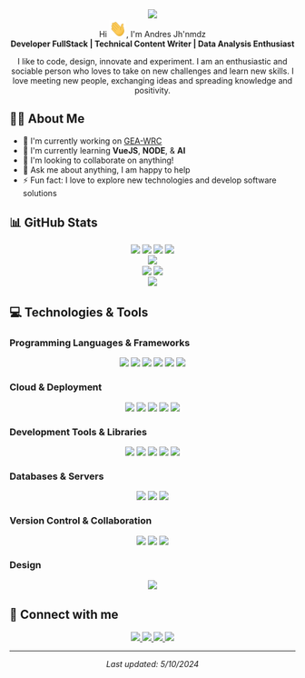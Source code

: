 <div align="center">
  <img src="https://github.com/thompsonemerson/thompsonemerson/raw/master/cover-thompson.png" height="180"/>
</div>

<div align="center">
  Hi <img src="https://raw.githubusercontent.com/ABSphreak/ABSphreak/master/gifs/Hi.gif" width="30px" height="30px">, I'm Andres Jh'nmdz
  <br>
  <strong>Developer FullStack | Technical Content Writer | Data Analysis Enthusiast</strong>
</div>

<p align="center">
  I like to code, design, innovate and experiment. I am an enthusiastic and sociable person who loves to take on new challenges and learn new skills. I love meeting new people, exchanging ideas and spreading knowledge and positivity.
</p>

## 👨‍💻 About Me
- 🔭 I'm currently working on <a href="https://gea-wrc.com/welcome" target="_blank">GEA-WRC</a>
- 🌱 I'm currently learning **VueJS**, **NODE**, & **AI**
- 👯 I'm looking to collaborate on anything!
- 💬 Ask me about anything, I am happy to help
- ⚡ Fun fact: I love to explore new technologies and develop software solutions

## 📊 GitHub Stats

<div align="center">
  <img src="https://visitor-badge.laobi.icu/badge?page_id=3CH0PR3"> 
  <img src="https://img.shields.io/github/followers/3CH0PR3?style=social"> 
  <img src="https://img.shields.io/github/stars/3CH0PR3?style=social"> 
  <img src="https://komarev.com/ghpvc/?username=3CH0PR3">
</div>

<div align="center">
  <img src="https://github-readme-streak-stats.herokuapp.com/?user=3CH0PR3&theme=algolia&background=0d1117&hide_border=true" />
</div>

<div align="center">
  <img height="150" src="https://github-readme-stats.vercel.app/api?username=3CH0PR3&theme=react&show_icons=true&include_all_commits=true&count_private=true&hide_border=true" />
  <img height="150" src="https://github-readme-stats.vercel.app/api/top-langs/?username=3CH0PR3&theme=react&layout=compact&hide_border=true&langs_count=8" />
</div>

<div align="center">
  <img src="https://github-profile-trophy.vercel.app/?username=3CH0PR3&theme=algolia&no-frame=true&row=1&column=7" />
</div>

## 💻 Technologies & Tools

### Programming Languages & Frameworks
<div align="center">
  <img src="https://img.shields.io/badge/php-%23777BB4.svg?style=for-the-badge&logo=php&logoColor=white">
  <img src="https://img.shields.io/badge/javascript-%23323330.svg?style=for-the-badge&logo=javascript&logoColor=%23F7DF1E">
  <img src="https://img.shields.io/badge/html5-%23E34F26.svg?style=for-the-badge&logo=html5&logoColor=white">
  <img src="https://img.shields.io/badge/css3-%231572B6.svg?style=for-the-badge&logo=css3&logoColor=white">
  <img src="https://img.shields.io/badge/laravel-%23FF2D20.svg?style=for-the-badge&logo=laravel&logoColor=white">
  <img src="https://img.shields.io/badge/SASS-hotpink.svg?style=for-the-badge&logo=SASS&logoColor=white">
</div>

### Cloud & Deployment
<div align="center">
  <img src="https://img.shields.io/badge/AWS-%23FF9900.svg?style=for-the-badge&logo=amazon-aws&logoColor=white">
  <img src="https://img.shields.io/badge/GoogleCloud-%234285F4.svg?style=for-the-badge&logo=google-cloud&logoColor=white">
  <img src="https://img.shields.io/badge/firebase-%23039BE5.svg?style=for-the-badge&logo=firebase">
  <img src="https://img.shields.io/badge/netlify-%23000000.svg?style=for-the-badge&logo=netlify&logoColor=#00C7B7">
  <img src="https://img.shields.io/badge/vercel-%23000000.svg?style=for-the-badge&logo=vercel&logoColor=white">
</div>

### Development Tools & Libraries
<div align="center">
  <img src="https://img.shields.io/badge/vite-%23646CFF.svg?style=for-the-badge&logo=vite&logoColor=white">
  <img src="https://img.shields.io/badge/bootstrap-%238511FA.svg?style=for-the-badge&logo=bootstrap&logoColor=white">
  <img src="https://img.shields.io/badge/chart.js-F5788D.svg?style=for-the-badge&logo=chart.js&logoColor=white">
  <img src="https://img.shields.io/badge/jquery-%230769AD.svg?style=for-the-badge&logo=jquery&logoColor=white">
  <img src="https://img.shields.io/badge/NPM-%23000000.svg?style=for-the-badge&logo=npm&logoColor=white">
</div>

### Databases & Servers
<div align="center">
  <img src="https://img.shields.io/badge/mysql-4479A1.svg?style=for-the-badge&logo=mysql&logoColor=white">
  <img src="https://img.shields.io/badge/sqlite-%2307405e.svg?style=for-the-badge&logo=sqlite&logoColor=white">
  <img src="https://img.shields.io/badge/apache-%23D42029.svg?style=for-the-badge&logo=apache&logoColor=white">
</div>

### Version Control & Collaboration
<div align="center">
  <img src="https://img.shields.io/badge/github-%23121011.svg?style=for-the-badge&logo=github&logoColor=white">
  <img src="https://img.shields.io/badge/gitlab-%23181717.svg?style=for-the-badge&logo=gitlab&logoColor=white">
  <img src="https://img.shields.io/badge/git-%23F05033.svg?style=for-the-badge&logo=git&logoColor=white">
</div>

### Design
<div align="center">
  <img src="https://img.shields.io/badge/Canva-%2300C4CC.svg?style=for-the-badge&logo=Canva&logoColor=white">
</div>

## 🤝 Connect with me
<div align="center">
  <a href="https://www.linkedin.com/in/andreshmndz/" target="_blank">
    <img src="https://img.shields.io/badge/LinkedIn-0077B5?style=for-the-badge&logo=linkedin&logoColor=white">
  </a>
  <a href="https://www.instagram.com/andresitojh/" target="_blank">
    <img src="https://img.shields.io/badge/Instagram-E4405F?style=for-the-badge&logo=instagram&logoColor=white">
  </a>
  <a href="https://x.com/Andr3sitojh" target="_blank">
    <img src="https://img.shields.io/badge/Twitter-1DA1F2?style=for-the-badge&logo=twitter&logoColor=white">
  </a>
  <a href="mailto:andreshmndz@gmail.com" target="_blank">
    <img src="https://img.shields.io/badge/Gmail-D14836?style=for-the-badge&logo=gmail&logoColor=white">
  </a>
</div>

---
<div align="center">
  <i>Last updated: 5/10/2024</i>
</div>
